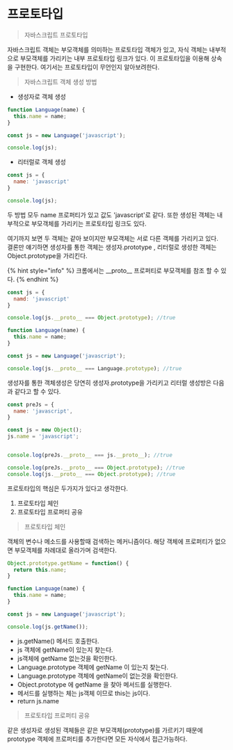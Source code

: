 # 프로토타입

> 자바스크립트 프로토타입

자바스크립트 객체는 부모객체를 의미하는 프로토타입 객체가 있고, 자식 객체는 내부적으로 부모객체를 가리키는 내부 프로토타입 링크가 있다. 이 프로토타입을 이용해 상속을 구현한다. 여기서는 프로토타입이 무언인지 알아보려한다. 



> 자바스크립트 객체 생성 방법

* 생성자로 객체 생성

```javascript
function Language(name) {
  this.name = name;
}

const js = new Language('javascript');

console.log(js);

```



* 리터럴로 객체 생성

```javascript
const js = {
  name: 'javascript'
}

console.log(js);

```



두 방법 모두  name 프로퍼티가 있고 값도 'javascript'로 같다. 또한 생성된 객체는 내부적으로 부모객체를 가리키는 프로토타입 링크도 있다.

여기까지 보면 두 객체는 같아 보이지만 부모객체는 서로 다른 객체를 가리키고 있다.  
결론만 얘기하면 생성자를 통한 객체는 생성자.prototype , 리터럴로 생성한 객체는 Object.prototype을 가리킨다.

{% hint style="info" %}
크롬에서는 \_\_proto\_\_ 프로퍼티로 부모객체를 참조 할 수 있다.
{% endhint %}

```javascript
const js = {
  namd: 'javascript'
}

console.log(js.__proto__ === Object.prototype); //true
```

```javascript
function Language(name) {
  this.name = name;
}

const js = new Language('javascript');

console.log(js.__proto__ === Language.prototype); //true
```

생성자를 통한 객체생성은 당연히 생성자.prototype을 가리키고 리터럴 생성방은 다음과 같다고 할 수 있다.  

```javascript
const preJs = {
  name: 'javascript',
}

const js = new Object();
js.name = 'javascript';


console.log(preJs.__proto__ === js.__proto__); //true

console.log(preJs.__proto__ === Object.prototype); //true
console.log(js.__proto__ === Object.prototype); //true


```

프로토타입의 핵심은 두가지가 있다고 생각한다.

1. 프로토타입 체인
2. 프로토타입 프로퍼티 공유 

> 프로토타입 체인

객체의 변수나 메소드를 사용할때 검색하는 메커니즘이다. 해당 객체에 프로퍼티가 없으면 부모객체를 차례대로 올라가며 검색한다.

```javascript
Object.prototype.getName = function() {
  return this.name;
}

function Language(name) {
  this.name = name;
}

const js = new Language('javascript');

console.log(js.getName());
```

* js.getName\(\) 메서드 호출한다.
* js 객체에 getName이 있는지 찾는다.
* js객체에 getName 없는것을 확인한다.
* Language.prototype 객체에 getName 이 있는지 찾는다. 
* Language.prototype 객체에 getName이 없는것을 확인한다.
* Object.prototype 에 getName 을 찾아 메서드를 실행한다.
* 메서드를 실행하는 체는 js객체 이므로 this는 js이다.
* return js.name 



> 프로토타입 프로퍼티 공유

같은 생성자로 생성된 객체들은 같은 부모객체\(prototype\)를 가르키기 때문에 prototype 객체에 프로퍼티를 추가한다면 모든 자식에서 접근가능하다.



